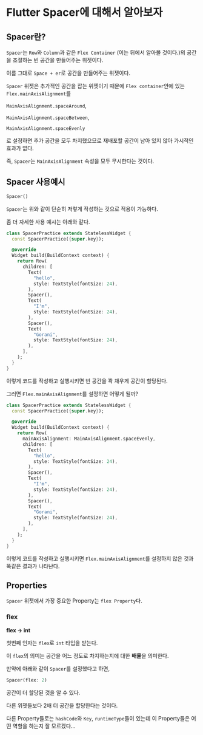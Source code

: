 # Flutter Spacer에 대해서 알아보자

## Spacer란?

`Spacer`는 `Row`와 `Column`과 같은 `Flex Container` (이는 뒤에서 알아볼 것이다.)의 공간을 조절하는 빈 공간을 만들어주는 위젯이다.

이름 그대로 `Space + er`로 공간을 만들어주는 위젯이다.

`Spacer` 위젯은 추가적인 공간을 잡는 위젯이기 때문에 `Flex container`안에 있는 `Flex.mainAxisAlignment`를

`MainAxisAlignment.spaceAround`,

`MainAxisAlignment.spaceBetween`,

`MainAxisAlignment.spaceEvenly`

로 설정하면 추가 공간을 모두 차지했으므로 재배포할 공간이 남아 있지 않아 가시적인 효과가 없다.

즉, `Spacer`는 `MainAxisAlignment` 속성을 모두 무시한다는 것이다.

## Spacer 사용예시

```dart
Spacer()
```

`Spacer`는 위와 같이 단순히 저렇게 작성하는 것으로 적용이 가능하다.

좀 더 자세한 사용 예시는 아래와 같다.

```dart
class SpacerPractice extends StatelessWidget {
  const SpacerPractice({super.key});

  @override
  Widget build(BuildContext context) {
    return Row(
      children: [
        Text(
          "hello",
          style: TextStyle(fontSize: 24),
        ),
        Spacer(),
        Text(
          "I'm",
          style: TextStyle(fontSize: 24),
        ),
        Spacer(),
        Text(
          "Gorani",
          style: TextStyle(fontSize: 24),
        ),
      ],
    );
  }
}
```

이렇게 코드를 작성하고 실행시키면 빈 공간을 꽉 채우게 공간이 할당된다.

그러면 `Flex.mainAxisAlignment`를 설정하면 어떻게 될까?

```dart
class SpacerPractice extends StatelessWidget {
  const SpacerPractice({super.key});

  @override
  Widget build(BuildContext context) {
    return Row(
      mainAxisAlignment: MainAxisAlignment.spaceEvenly,
      children: [
        Text(
          "hello",
          style: TextStyle(fontSize: 24),
        ),
        Spacer(),
        Text(
          "I'm",
          style: TextStyle(fontSize: 24),
        ),
        Spacer(),
        Text(
          "Gorani",
          style: TextStyle(fontSize: 24),
        ),
      ],
    );
  }
}
```

이렇게 코드를 작성하고 실행시키면 `Flex.mainAxisAlignment`를 설정하지 않은 것과 똑같은 결과가 나타난다.

## Properties

`Spacer` 위젯에서 가장 중요한 Property는 `flex Property`다.

### flex

**flex -> int**

첫번째 인자는 `flex`로 `int` 타입을 받는다.

이 `flex`의 의미는 공간을 어느 정도로 차지하는지에 대한 **배율**을 의미한다.

만약에 아래와 같이 `Spacer`를 설정했다고 하면,

```dart
Spacer(flex: 2)
```

공간이 더 할당된 것을 알 수 있다.

다른 위젯들보다 2배 더 공간을 할당한다는 것이다.

다른 Property들로는 `hashCode`와 `Key`, `runtimeType`들이 있는데 이 Property들은 어떤 역할을 하는지 잘 모르겠다...

